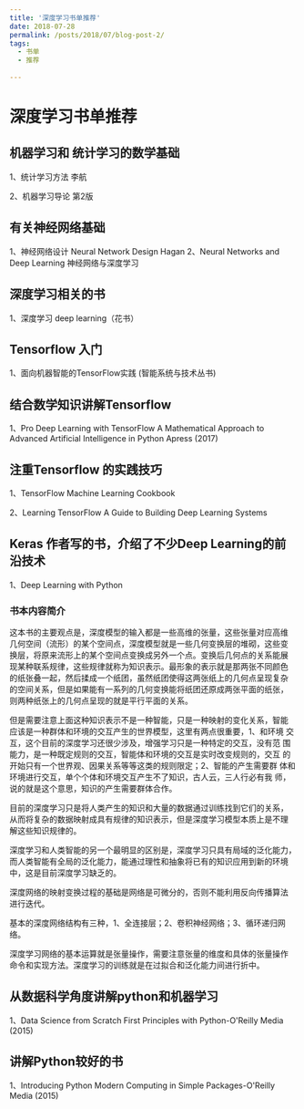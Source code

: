 ```yaml
---
title: '深度学习书单推荐'
date: 2018-07-28
permalink: /posts/2018/07/blog-post-2/
tags:
  - 书单
  - 推荐
  
---
```


深度学习书单推荐
==================


机器学习和 统计学习的数学基础
---------------

1、统计学习方法 李航

2、机器学习导论 第2版

有关神经网络基础
-----------------

1、神经网络设计 Neural Network Design Hagan
2、Neural Networks and Deep Learning 神经网络与深度学习

深度学习相关的书
------------------
1、深度学习 deep learning（花书）

Tensorflow 入门
------------------

1、面向机器智能的TensorFlow实践 (智能系统与技术丛书)

结合数学知识讲解Tensorflow
-------------------

1、Pro Deep Learning with TensorFlow A Mathematical Approach to Advanced Artificial Intelligence in Python Apress (2017)

注重Tensorflow 的实践技巧
-------------------
1、TensorFlow Machine Learning Cookbook

2、Learning TensorFlow A Guide to Building Deep Learning Systems

Keras 作者写的书，介绍了不少Deep Learning的前沿技术
---------------------

1、Deep Learning with Python 

### 书本内容简介

这本书的主要观点是，深度模型的输入都是一些高维的张量，这些张量对应高维 几何空间（流形）的某个空间点，深度模型就是一些几何变换层的堆砌，这些变 换层，将原来流形上的某个空间点变换成另外一个点。变换后几何点的关系能展 现某种联系规律，这些规律就称为知识表示。最形象的表示就是那两张不同颜色 的纸张叠一起，然后揉成一个纸团，虽然纸团使得这两张纸上的几何点呈现复杂 的空间关系，但是如果能有一系列的几何变换能将纸团还原成两张平面的纸张， 则两种纸张上的几何点呈现的就是平行平面的关系。

但是需要注意上面这种知识表示不是一种智能，只是一种映射的变化关系，智能 应该是一种群体和环境的交互产生的世界模型，这里有两点很重要，1、和环境 交互，这个目前的深度学习还很少涉及，增强学习只是一种特定的交互，没有范 围能力，是一种既定规则的交互，智能体和环境的交互是实时改变规则的，交互 的开始只有一个世界观、因果关系等等这类的规则限定；2、智能的产生需要群 体和环境进行交互，单个个体和环境交互产生不了知识，古人云，三人行必有我 师，说的就是这个意思，知识的产生需要群体合作。

目前的深度学习只是将人类产生的知识和大量的数据通过训练找到它们的关系， 从而将复杂的数据映射成具有规律的知识表示，但是深度学习模型本质上是不理 解这些知识规律的。

深度学习和人类智能的另一个最明显的区别是，深度学习只具有局域的泛化能力， 而人类智能有全局的泛化能力，能通过理性和抽象将已有的知识应用到新的环境 中，这是目前深度学习缺乏的。

深度网络的映射变换过程的基础是网络是可微分的，否则不能利用反向传播算法 进行迭代。

基本的深度网络结构有三种，1、全连接层；2、卷积神经网络；3、循环递归网 络。

深度学习网络的基本运算就是张量操作，需要注意张量的维度和具体的张量操作 命令和实现方法。深度学习的训练就是在过拟合和泛化能力间进行折中。


从数据科学角度讲解python和机器学习
--------------------

1、Data Science from Scratch First Principles with Python-O'Reilly Media (2015)

讲解Python较好的书
--------------------

1、Introducing Python Modern Computing in Simple Packages-O'Reilly Media (2015)

